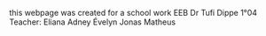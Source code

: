 this webpage was created for a school work
EEB Dr Tufi Dippe
1°04 Teacher: Eliana
Adney
Évelyn
Jonas
Matheus
